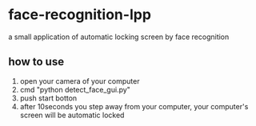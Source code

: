 # face-recognition-lpp
a small application of automatic locking screen by face recognition 

## how to use
1. open your camera of your computer
2. cmd "python detect_face_gui.py"
3. push start botton
4. after 10seconds you step away from your computer, your computer's screen will be automatic locked

